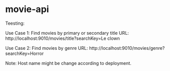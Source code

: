 # movie-api

Teesting:

Use Case 1: Find movies by primary or secondary title
URL: http://localhost:9010/movies/title?searchKey=Le clown

Use Case 2: Find movies by genre 
URL: http://localhost:9010/movies/genre?searchKey=Horror

Note: Host name might be change according to deployment.
